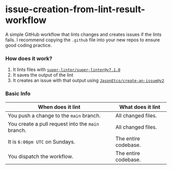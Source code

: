 # issue-creation-from-lint-result-workflow

A simple GitHub workflow that lints changes and creates issues if the lints fails.
I recommend copying the `.github` file into your new repos to ensure good coding practice.

### How does it work?

1. It lints files with [`super-linter/super-linter@v7.1.0`](https://github.com/super-linter/super-linter)
2. It saves the output of the lint
3. It creates an issue with that output using [`JasonEtco/create-an-issue@v2`](https://github.com/JasonEtco/create-an-issue)

### Basic Info

| When does it lint                                 | What does it lint    |
| ------------------------------------------------- | -------------------- |
| You push a change to the `main` branch.           | All changed files.   |
| You create a pull request into the `main` branch. | All changed files.   |
| It is `6:00pm UTC` on Sundays.                    | The entire codebase. |
| You dispatch the workflow.                        | The entire codebase. |
